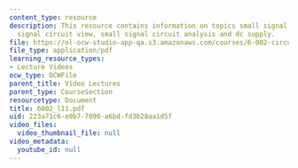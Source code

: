 ```yaml
---
content_type: resource
description: This resource contains information on topics small signal notation, small
  signal circuit view, small signal circuit analysis and dc supply.
file: https://ol-ocw-studio-app-qa.s3.amazonaws.com/courses/6-002-circuits-and-electronics-spring-2007/223a71c6e0b77090a6bdfd3b28aa1d5f_6002_l11.pdf
file_type: application/pdf
learning_resource_types:
- Lecture Videos
ocw_type: OCWFile
parent_title: Video Lectures
parent_type: CourseSection
resourcetype: Document
title: 6002_l11.pdf
uid: 223a71c6-e0b7-7090-a6bd-fd3b28aa1d5f
video_files:
  video_thumbnail_file: null
video_metadata:
  youtube_id: null
---
```


